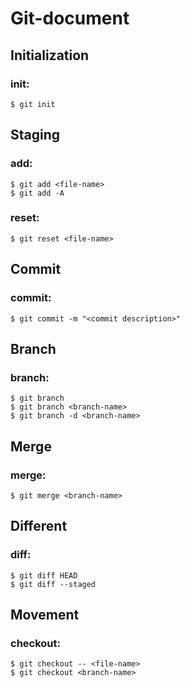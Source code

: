 # Git-document


## Initialization
### init:
```shell
$ git init
```


## Staging
### add:
```shell
$ git add <file-name>
$ git add -A
```
### reset:
```shell
$ git reset <file-name>
```

## Commit
### commit:
```shell
$ git commit -m "<commit description>"
```

## Branch
### branch:
```shell
$ git branch
$ git branch <branch-name>
$ git branch -d <branch-name>
```

## Merge
### merge:
```shell
$ git merge <branch-name>
```

## Different
### diff:
```shell
$ git diff HEAD
$ git diff --staged
```

## Movement
### checkout:
```shell
$ git checkout -- <file-name>
$ git checkout <branch-name>
```
